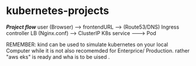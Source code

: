 # kubernetes-projects

***Project flow***
user (Browser) --> frontendURL --> (Route53/DNS) Ingress controller LB (Nginx.conf) --> ClusterIP K8s service ---> Pod

REMEMBER: kind can be used to simulate kubernetes on your local Computer while it is not also recomemded for Enterprice/ Production.
rather "aws eks" is ready and wha is to be uised .

